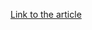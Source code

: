 [Link to the article](https://www.cisa.gov/news-events/alerts/2025/02/13/cisa-adds-one-known-exploited-vulnerability-catalog)
